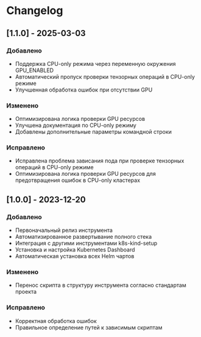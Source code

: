 # Changelog

## [1.1.0] - 2025-03-03
### Добавлено
- Поддержка CPU-only режима через переменную окружения GPU_ENABLED
- Автоматический пропуск проверки тензорных операций в CPU-only режиме
- Улучшенная обработка ошибок при отсутствии GPU

### Изменено
- Оптимизирована логика проверки GPU ресурсов
- Улучшена документация по CPU-only режиму
- Добавлены дополнительные параметры командной строки

### Исправлено
- Исправлена проблема зависания пода при проверке тензорных операций в CPU-only режиме
- Оптимизирована логика проверки GPU ресурсов для предотвращения ошибок в CPU-only кластерах

## [1.0.0] - 2023-12-20
### Добавлено
- Первоначальный релиз инструмента
- Автоматизированное развертывание полного стека
- Интеграция с другими инструментами k8s-kind-setup
- Установка и настройка Kubernetes Dashboard
- Автоматическая установка всех Helm чартов

### Изменено
- Перенос скрипта в структуру инструмента согласно стандартам проекта

### Исправлено
- Корректная обработка ошибок
- Правильное определение путей к зависимым скриптам